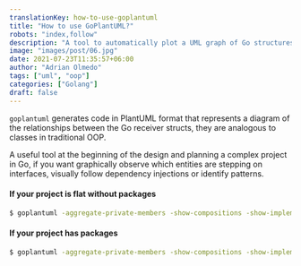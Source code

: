 ```yaml
---
translationKey: how-to-use-goplantuml
title: "How to use GoPlantUML?"
robots: "index,follow"
description: "A tool to automatically plot a UML graph of Go structures analogous to classes."
image: "images/post/06.jpg"
date: 2021-07-23T11:35:57+06:00
author: "Adrian Olmedo"
tags: ["uml", "oop"]
categories: ["Golang"]
draft: false
---
```


`goplantuml` generates code in PlantUML format that represents a diagram of the relationships between the Go receiver structs, they are analogous to classes in traditional OOP.

A useful tool at the beginning of the design and planning a complex project in Go, if you want graphically observe which entities are stepping on interfaces, visually follow dependency injections or identify patterns.

#### If your project is flat without packages

```bash
$ goplantuml -aggregate-private-members -show-compositions -show-implementations -show-aggregations . > diagram.puml
```

#### If your project has packages

```bash
$ goplantuml -aggregate-private-members -show-compositions -show-implementations -show-aggregations ./ > diagram.puml
```
